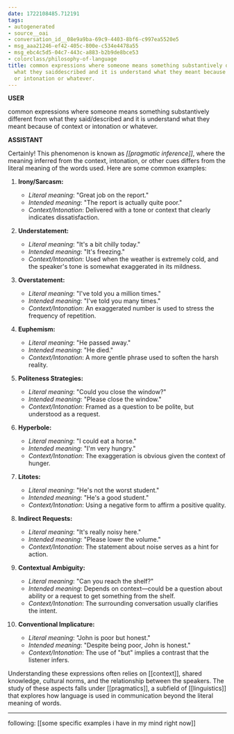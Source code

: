 ```yaml
---
date: 1722108485.712191
tags:
- autogenerated
- source__oai
- conversation_id__08e9a9ba-69c9-4403-8bf6-c997ea5520e5
- msg_aaa21246-ef42-405c-800e-c534e4478a55
- msg_ebc4c5d5-04c7-443c-a883-b2b9de8bce53
- colorclass/philosophy-of-language
title: common expressions where someone means something substantively different from
  what they saiddescribed and it is understand what they meant because of context
  or intonation or whatever.
---
```


**USER**

common expressions where someone means something substantively different from what they said/described and it is understand what they meant because of context or intonation or whatever.


**ASSISTANT**

Certainly! This phenomenon is known as *[[pragmatic inference]]*, where the meaning inferred from the context, intonation, or other cues differs from the literal meaning of the words used. Here are some common examples:

1. **Irony/Sarcasm:**
   - *Literal meaning*: "Great job on the report."
   - *Intended meaning*: "The report is actually quite poor."
   - *Context/Intonation*: Delivered with a tone or context that clearly indicates dissatisfaction.

2. **Understatement:**
   - *Literal meaning*: "It's a bit chilly today."
   - *Intended meaning*: "It's freezing."
   - *Context/Intonation*: Used when the weather is extremely cold, and the speaker's tone is somewhat exaggerated in its mildness.

3. **Overstatement:**
   - *Literal meaning*: "I've told you a million times."
   - *Intended meaning*: "I've told you many times."
   - *Context/Intonation*: An exaggerated number is used to stress the frequency of repetition.

4. **Euphemism:**
   - *Literal meaning*: "He passed away."
   - *Intended meaning*: "He died."
   - *Context/Intonation*: A more gentle phrase used to soften the harsh reality.

5. **Politeness Strategies:**
   - *Literal meaning*: "Could you close the window?"
   - *Intended meaning*: "Please close the window."
   - *Context/Intonation*: Framed as a question to be polite, but understood as a request.

6. **Hyperbole:**
   - *Literal meaning*: "I could eat a horse."
   - *Intended meaning*: "I'm very hungry."
   - *Context/Intonation*: The exaggeration is obvious given the context of hunger.

7. **Litotes:**
   - *Literal meaning*: "He's not the worst student."
   - *Intended meaning*: "He's a good student."
   - *Context/Intonation*: Using a negative form to affirm a positive quality.

8. **Indirect Requests:**
   - *Literal meaning*: "It's really noisy here."
   - *Intended meaning*: "Please lower the volume."
   - *Context/Intonation*: The statement about noise serves as a hint for action.

9. **Contextual Ambiguity:**
   - *Literal meaning*: "Can you reach the shelf?"
   - *Intended meaning*: Depends on context—could be a question about ability or a request to get something from the shelf.
   - *Context/Intonation*: The surrounding conversation usually clarifies the intent.

10. **Conventional Implicature:**
    - *Literal meaning*: "John is poor but honest."
    - *Intended meaning*: "Despite being poor, John is honest."
    - *Context/Intonation*: The use of "but" implies a contrast that the listener infers.

Understanding these expressions often relies on [[context]], shared knowledge, cultural norms, and the relationship between the speakers. The study of these aspects falls under [[pragmatics]], a subfield of [[linguistics]] that explores how language is used in communication beyond the literal meaning of words.


---


following: [[some specific examples i have in my mind right now]]